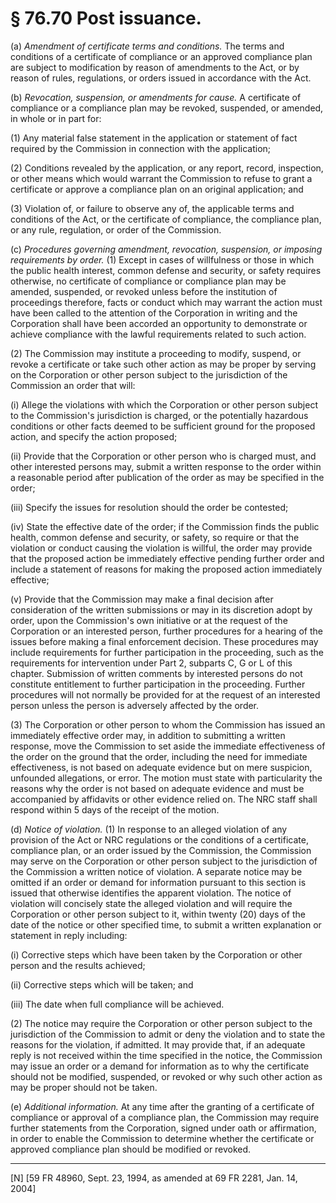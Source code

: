 # § 76.70   Post issuance.

(a) *Amendment of certificate terms and conditions.* The terms and conditions of a certificate of compliance or an approved compliance plan are subject to modification by reason of amendments to the Act, or by reason of rules, regulations, or orders issued in accordance with the Act.


(b) *Revocation, suspension, or amendments for cause.* A certificate of compliance or a compliance plan may be revoked, suspended, or amended, in whole or in part for:


(1) Any material false statement in the application or statement of fact required by the Commission in connection with the application;


(2) Conditions revealed by the application, or any report, record, inspection, or other means which would warrant the Commission to refuse to grant a certificate or approve a compliance plan on an original application; and


(3) Violation of, or failure to observe any of, the applicable terms and conditions of the Act, or the certificate of compliance, the compliance plan, or any rule, regulation, or order of the Commission.


(c) *Procedures governing amendment, revocation, suspension, or imposing requirements by order.* (1) Except in cases of willfulness or those in which the public health interest, common defense and security, or safety requires otherwise, no certificate of compliance or compliance plan may be amended, suspended, or revoked unless before the institution of proceedings therefore, facts or conduct which may warrant the action must have been called to the attention of the Corporation in writing and the Corporation shall have been accorded an opportunity to demonstrate or achieve compliance with the lawful requirements related to such action.


(2) The Commission may institute a proceeding to modify, suspend, or revoke a certificate or take such other action as may be proper by serving on the Corporation or other person subject to the jurisdiction of the Commission an order that will:


(i) Allege the violations with which the Corporation or other person subject to the Commission's jurisdiction is charged, or the potentially hazardous conditions or other facts deemed to be sufficient ground for the proposed action, and specify the action proposed;


(ii) Provide that the Corporation or other person who is charged must, and other interested persons may, submit a written response to the order within a reasonable period after publication of the order as may be specified in the order;


(iii) Specify the issues for resolution should the order be contested;


(iv) State the effective date of the order; if the Commission finds the public health, common defense and security, or safety, so require or that the violation or conduct causing the violation is willful, the order may provide that the proposed action be immediately effective pending further order and include a statement of reasons for making the proposed action immediately effective;


(v) Provide that the Commission may make a final decision after consideration of the written submissions or may in its discretion adopt by order, upon the Commission's own initiative or at the request of the Corporation or an interested person, further procedures for a hearing of the issues before making a final enforcement decision. These procedures may include requirements for further participation in the proceeding, such as the requirements for intervention under Part 2, subparts C, G or L of this chapter. Submission of written comments by interested persons do not constitute entitlement to further participation in the proceeding. Further procedures will not normally be provided for at the request of an interested person unless the person is adversely affected by the order.


(3) The Corporation or other person to whom the Commission has issued an immediately effective order may, in addition to submitting a written response, move the Commission to set aside the immediate effectiveness of the order on the ground that the order, including the need for immediate effectiveness, is not based on adequate evidence but on mere suspicion, unfounded allegations, or error. The motion must state with particularity the reasons why the order is not based on adequate evidence and must be accompanied by affidavits or other evidence relied on. The NRC staff shall respond within 5 days of the receipt of the motion.


(d) *Notice of violation.* (1) In response to an alleged violation of any provision of the Act or NRC regulations or the conditions of a certificate, compliance plan, or an order issued by the Commission, the Commission may serve on the Corporation or other person subject to the jurisdiction of the Commission a written notice of violation. A separate notice may be omitted if an order or demand for information pursuant to this section is issued that otherwise identifies the apparent violation. The notice of violation will concisely state the alleged violation and will require the Corporation or other person subject to it, within twenty (20) days of the date of the notice or other specified time, to submit a written explanation or statement in reply including:


(i) Corrective steps which have been taken by the Corporation or other person and the results achieved;


(ii) Corrective steps which will be taken; and


(iii) The date when full compliance will be achieved.


(2) The notice may require the Corporation or other person subject to the jurisdiction of the Commission to admit or deny the violation and to state the reasons for the violation, if admitted. It may provide that, if an adequate reply is not received within the time specified in the notice, the Commission may issue an order or a demand for information as to why the certificate should not be modified, suspended, or revoked or why such other action as may be proper should not be taken.


(e) *Additional information.* At any time after the granting of a certificate of compliance or approval of a compliance plan, the Commission may require further statements from the Corporation, signed under oath or affirmation, in order to enable the Commission to determine whether the certificate or approved compliance plan should be modified or revoked.



---

[N] [59 FR 48960, Sept. 23, 1994, as amended at 69 FR 2281, Jan. 14, 2004]




